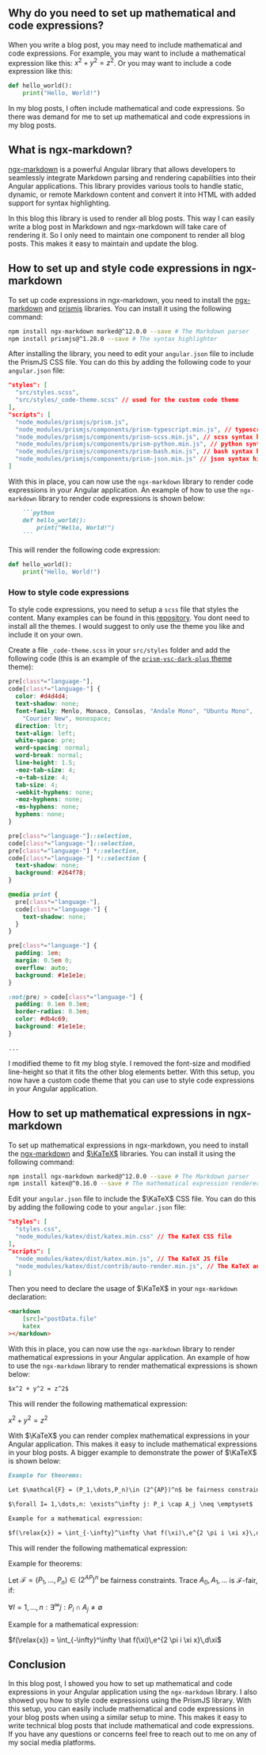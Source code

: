 #

## Why do you need to set up mathematical and code expressions?

When you write a blog post, you may need to include mathematical and code expressions. For example, you may want to include a mathematical expression like this: $x^2 + y^2 = z^2$. Or you may want to include a code expression like this:

```python
def hello_world():
    print("Hello, World!")
```

In my blog posts, I often include mathematical and code expressions. So there was demand for me to set up mathematical and code expressions in my blog posts.

## What is ngx-markdown?

[ngx-markdown](https://www.npmjs.com/package/ngx-markdown) is a powerful Angular library that allows developers to seamlessly integrate Markdown parsing and rendering capabilities into their Angular applications. This library provides various tools to handle static, dynamic, or remote Markdown content and convert it into HTML with added support for syntax highlighting.

In this blog this library is used to render all blog posts. This way I can easily write a blog post in Markdown and ngx-markdown will take care of rendering it. So I only need to maintain one component to render all blog posts. This makes it easy to maintain and update the blog.

## How to set up and style code expressions in ngx-markdown

To set up code expressions in ngx-markdown, you need to install the [ngx-markdown](https://www.npmjs.com/package/ngx-markdown) and [prismjs](https://prismjs.com/) libraries. You can install it using the following command:

```bash
npm install ngx-markdown marked@^12.0.0 --save # The Markdown parser
npm install prismjs@^1.28.0 --save # The syntax highlighter
```

After installing the library, you need to edit your `angular.json` file to include the PrismJS CSS file. You can do this by adding the following code to your `angular.json` file:

```json
"styles": [
  "src/styles.scss",
  "src/styles/_code-theme.scss" // used for the custom code theme
],
"scripts": [
  "node_modules/prismjs/prism.js",
  "node_modules/prismjs/components/prism-typescript.min.js", // typescript syntax highlighting
  "node_modules/prismjs/components/prism-scss.min.js", // scss syntax highlighting
  "node_modules/prismjs/components/prism-python.min.js", // python syntax highlighting
  "node_modules/prismjs/components/prism-bash.min.js", // bash syntax highlighting
  "node_modules/prismjs/components/prism-json.min.js" // json syntax highlighting
]
```

With this in place, you can now use the `ngx-markdown` library to render code expressions in your Angular application. An example of how to use the `ngx-markdown` library to render code expressions is shown below:

```markdown
    ```python
    def hello_world():
        print("Hello, World!")
    ```
```

This will render the following code expression:

```python
def hello_world():
    print("Hello, World!")
```

### How to style code expressions

To style code expressions, you need to setup a `scss` file that styles the content. Many examples can be found in this [repository](https://github.com/PrismJS/prism-themes). You dont need to install all the themes. I would suggest to only use the theme you like and include it on your own.

Create a file `_code-theme.scss` in your `src/styles` folder and add the following code (this is an example of the [`prism-vsc-dark-plus` theme](https://github.com/PrismJS/prism-themes/blob/master/themes/prism-vsc-dark-plus.css) theme):

```scss
pre[class*="language-"],
code[class*="language-"] {
  color: #d4d4d4;
  text-shadow: none;
  font-family: Menlo, Monaco, Consolas, "Andale Mono", "Ubuntu Mono",
    "Courier New", monospace;
  direction: ltr;
  text-align: left;
  white-space: pre;
  word-spacing: normal;
  word-break: normal;
  line-height: 1.5;
  -moz-tab-size: 4;
  -o-tab-size: 4;
  tab-size: 4;
  -webkit-hyphens: none;
  -moz-hyphens: none;
  -ms-hyphens: none;
  hyphens: none;
}

pre[class*="language-"]::selection,
code[class*="language-"]::selection,
pre[class*="language-"] *::selection,
code[class*="language-"] *::selection {
  text-shadow: none;
  background: #264f78;
}

@media print {
  pre[class*="language-"],
  code[class*="language-"] {
    text-shadow: none;
  }
}

pre[class*="language-"] {
  padding: 1em;
  margin: 0.5em 0;
  overflow: auto;
  background: #1e1e1e;
}

:not(pre) > code[class*="language-"] {
  padding: 0.1em 0.3em;
  border-radius: 0.3em;
  color: #db4c69;
  background: #1e1e1e;
}

...
```

I modified theme to fit my blog style. I removed the font-size and modified line-height so that it fits the other blog elements better. With this setup, you now have a custom code theme that you can use to style code expressions in your Angular application.

## How to set up mathematical expressions in ngx-markdown

To set up mathematical expressions in ngx-markdown, you need to install the [ngx-markdown](https://www.npmjs.com/package/ngx-markdown) and [$\KaTeX$](https://katex.org/) libraries. You can install it using the following command:

```bash
npm install ngx-markdown marked@^12.0.0 --save # The Markdown parser
npm install katex@^0.16.0 --save # The mathematical expression renderer
```

Edit your `angular.json` file to include the $\KaTeX$ CSS file. You can do this by adding the following code to your `angular.json` file:

```json
"styles": [
  "styles.css",
  "node_modules/katex/dist/katex.min.css" // The KaTeX CSS file
],
"scripts": [
  "node_modules/katex/dist/katex.min.js", // The KaTeX JS file
  "node_modules/katex/dist/contrib/auto-render.min.js", // The KaTeX auto-render JS file
]
```

Then you need to declare the usage of $\KaTeX$ in your `ngx-markdown` declaration:

```html
<markdown
    [src]="postData.file"
    katex
></markdown>
```

With this in place, you can now use the `ngx-markdown` library to render mathematical expressions in your Angular application. An example of how to use the `ngx-markdown` library to render mathematical expressions is shown below:

```markdown
$x^2 + y^2 = z^2$
```

This will render the following mathematical expression:

$x^2 + y^2 = z^2$

With $\KaTeX$ you can render complex mathematical expressions in your Angular application. This makes it easy to include mathematical expressions in your blog posts. A bigger example to demonstrate the power of $\KaTeX$ is shown below:

```markdown
Example for theorems:

Let $\mathcal{F} = (P_1,\dots,P_n)\in (2^{AP})^n$ be fairness constraints. Trace $A_0, A_1,\dots$ is $\mathcal{F}$-fair, if:

$\forall I= 1,\dots,n: \exists^\infty j: P_i \cap A_j \neq \emptyset$

Example for a mathematical expression:

$f(\relax{x}) = \int_{-\infty}^\infty \hat f(\xi)\,e^{2 \pi i \xi x}\,d\xi$
```

This will render the following mathematical expression:

Example for theorems:

Let $\mathcal{F} = (P_1,\dots,P_n)\in (2^{AP})^n$ be fairness constraints. Trace $A_0, A_1,\dots$ is $\mathcal{F}$-fair, if:

$\forall I= 1,\dots,n: \exists^\infty j: P_i \cap A_j \neq \emptyset$

Example for a mathematical expression:

$f(\relax{x}) = \int_{-\infty}^\infty \hat f(\xi)\,e^{2 \pi i \xi x}\,d\xi$

## Conclusion

In this blog post, I showed you how to set up mathematical and code expressions in your Angular application using the `ngx-markdown` library. I also showed you how to style code expressions using the PrismJS library. With this setup, you can easily include mathematical and code expressions in your blog posts when using a similar setup to mine. This makes it easy to write technical blog posts that include mathematical and code expressions. If you have any questions or concerns feel free to reach out to me on any of my social media platforms.
